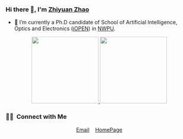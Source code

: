 

### Hi there 👋, I'm [Zhiyuan Zhao](https://github.com/tuzixini)

- 🔭 I’m currently a Ph.D candidate of School of Artificial Intelligence, Optics and Electronics ([iOPEN](https://iopen.nwpu.edu.cn/)) in [NWPU](http://www.nwpu.edu.cn/).

<p align="center">
<a href="https://github.com/tuzixini">
  <img height="180em" src="https://github-readme-stats-eight-theta.vercel.app/api?username=tuzixini&show_icons=true&theme=vue&include_all_commits=true&count_private=true"/> <img height="180em" src="https://github-readme-stats-eight-theta.vercel.app/api/top-langs/?username=tuzixini&layout=compact&langs_count=8&theme=vue&count_private=true"/>
</a>
</p>

### 🤝🏻 &nbsp;Connect with Me

<p align="center">
  <a href="mailto:tuzixini@gmail.com">Email</a>
  &nbsp;&nbsp;
  <a href="https://tuzixini.github.io/">HomePage</a>
</p>
